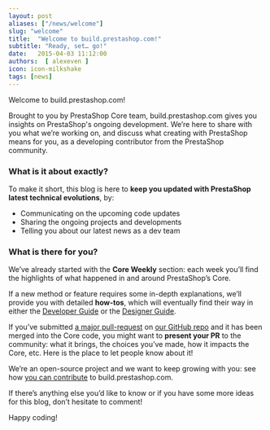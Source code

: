```yaml
---
layout: post
aliases: ["/news/welcome"]
slug: "welcome"
title:  "Welcome to build.prestashop.com!"
subtitle: "Ready, set… go!"
date:   2015-04-03 11:12:00
authors:  [ alexeven ]
icon: icon-milkshake
tags: [news]
---
```


Welcome to build.prestashop.com!

Brought to you by PrestaShop Core team, build.prestashop.com gives you insights on PrestaShop's ongoing development.
We’re here to share with you what we’re working on, and discuss what creating with PrestaShop means for you, as a developing contributor from the PrestaShop community.

### What is it about exactly?

To make it short, this blog is here to **keep you updated with PrestaShop latest technical evolutions**, by:

* Communicating on the upcoming code updates
* Sharing the ongoing projects and developments
* Telling you about our latest news as a dev team

### What is there for you?

<i class="icon-right"></i> We’ve already started with the **Core Weekly** section: each week you’ll find the highlights of what happened in and around PrestaShop’s Core.

<i class="icon-right"></i>  If a new method or feature requires some in-depth explanations, we’ll provide you with detailed **how-tos**, which will eventually find their way in either the [Developer Guide](http://doc.prestashop.com/display/PS16/Developer+Guide) or the [Designer Guide](http://doc.prestashop.com/display/PS16/Designer+Guide).

<i class="icon-right"></i>  If you’ve submitted [a major pull-request](http://doc.prestashop.com/display/PS16/Contributing+code+to+PrestaShop) on [our GitHub repo](https://github.com/PrestaShop/PrestaShop) and it has been merged into the Core code, you might want to **present your PR** to the community: what it brings, the choices you’ve made, how it impacts the Core, etc. Here is the place to let people know about it!

We’re an open-source project and we want to keep growing with you: see how [you can contribute](/howtos/misc/how-to-write-on-this-blog/) to build.prestashop.com.

If there’s anything else you’d like to know or if you have some more ideas for this blog, don’t hesitate to comment!

Happy coding!
